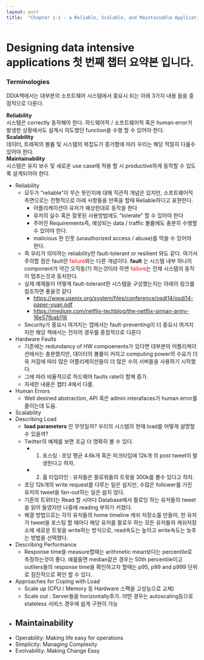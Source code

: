 ```yaml
---
layout: post
title:  "Chapter 1-1 - a Reliable, Scalable, and Maintainable Applications"
---
```


# Designing data intensive applications 첫 번째 챕터 요약본 입니다.

### Terminologies
DDIA책에서는 대부분의 소프트웨어 시스템에서 중요시 되는 아래 3가지 내용 들을 중점적으로 다룬다.

**Reliability** <br /> 시스템은 correctly 동작해야 한다. 하드웨어적 / 소프트웨어적 혹은 human error가 발생한 상황에서도 설계시 의도했던 function을 수행 할 수 있어야 한다.<br />
**Scalability** <br /> 데이터, 트래픽의 볼륨 및 시스템의 복잡도가 증가함에 따라 우리는 해당 적절히 다룰수 있어야 한다.<br />
**Maintainability** <br /> 시스템은 유지 보수 및 새로운 use case에 적용 할 시 productive하게 동작할 수 있도록 설계되어야 한다.

- Reliability
  - 모두가 "reliable"이 무슨 뜻인지에 대해 직관적 개념은 있지만, 소프트웨어적 측면으로는 전형적으로 아래 사항들을 만족을 할때 Reliable하다고 표현한다.
    - 어플리케이션이 유저가 예상한대로 동작을 한다
    - 유저의 실수 혹은 잘못된 사용방법에도 "tolerate" 할 수 있어야 한다
    - 주어진 Requirements즉, 예상되는 data / traffic 볼륨에도 충분히 수행할 수 있어야 한다.
    - malicious 한 인풋 (unauthorized access / abuse)를 막을 수 있어야 한다.
  - 즉 우리가 의미하는 reliability란 fault-tolerant or resilient 와도 같다. 여기서 주의할 점은 fault란 <span style="color:red">failure</span>와는 다른 개념이다. **fault** 는 시스템 내부 하나의 component가 약간 오작동(?) 하는것이라 하면 <span style="color:red">failure</span>는 전체 시스템의 동작이 멈추는것과 동치한다. 
  - 실제 예제들이 어떻게 fault-tolerant한 시스템을 구성했는지는 아래의 링크를 참조하면 좋을것 같다
    - https://www.usenix.org/system/files/conference/osdi14/osdi14-paper-yuan.pdf
    - https://medium.com/netflix-techblog/the-netflix-simian-army-16e57fbab116
  - Security가 중요시 여겨지는 앱에서는 fault-preventing이 더 중요시 여겨지지만 해당 책에서는 전자의 경우를 중점적으로 다룬다
- Hardware Faults
  - 기존에는 redundancy of HW compoenents가 있다면 대부분의 어플리케이션에서는 충분했지만, 데이터의 볼륨이 커지고 computing power의 수요가 더욱 커짐에 따라 많은 어플리케이션들이 더 많은 수의 서버들을 사용하기 시작했다.
  - 그에 따라 비율적으로 하드웨어 faults rate이 함께 증가.
  - 자세한 내용은 챕터 4에서 다룸.
- Human Errors
  - Well desined abstraction, API 혹은 admin interafaces가 human error를 줄이는데 도움.
- Scalability
- Describing Load
  - **load parameters** 란 무엇일까? 우리의 시스템의 현재 load를 어떻게 설명할수 있을까?
  - Twitter의 예제를 보면 조금 더 명확히 볼 수 있다.
    - 1. 포스팅 : 초당 평균 4.6k개 혹은 피크타임에 12k개 의 post tweet이 발생한다고 하자.
    - 2. 홈 타임라인 : 유저들은 팔로워들의 트윗을 300k를 볼수 있다고 하자.
  - 초당 12k개의 write request를 다루는 일은 쉽지만, 수많은 follower를 가진 유저의 tweet을 fan-out하는 일은 쉽지 않다.
  - 기존의 트위터는 Read 할 시마다 Database에서 팔로잉 하는 유저들의 tweet을 읽어 들였지만 나중에 reading 부하가 커졌다.
  - 해결 방법으로는 각각 유저들의 home timeline 캐쉬 저장소를 만들어, 한 유저가 tweet을 포스팅 할 때마다 해당 유저를 팔로우 하는 모든 유저들의 캐쉬저장소에 새로운 트윗을 write하는 방식으로, read속도는 높이고 write속도는 늦추는 방법을 선택했다.
- Describing Performance
  - Response time을 measure할때는 arithmetic mean보다는 percentile로 측정하는것이 좋다. 예를들면 median같은 경우는 50th percentile이고 outliers들의 response time을 확인하고자 할때는 p95, p99 and p999 단위로 점진적으로 확인 할 수 있다.
- Approaches for Coping with Load
  - Scale up (CPU / Memory 등 Hardware 스펙을 고성능으로 교체)
  - Scale out : Server들을 horizontally추가. 어떤 경우는 autoscaling등으로 stateless 서비스 경우에 쉽게 구현이 가능
- Maintainability
  - 
- Operability: Making life easy for operations
- Simplicity: Managing Complexity
- Evolvability: Making Change Easy

